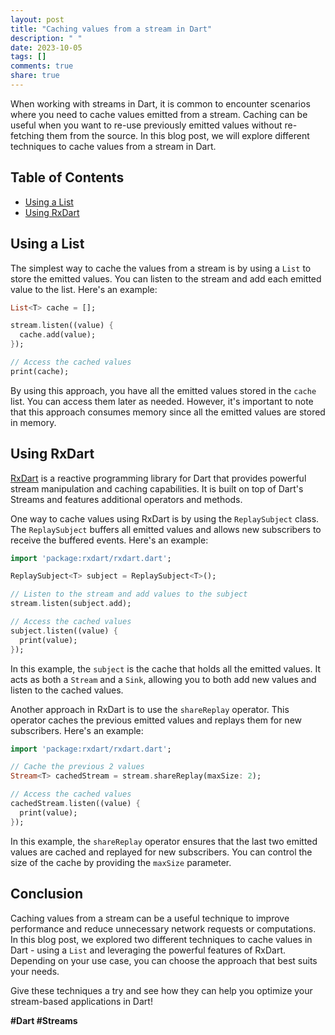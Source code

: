 ```yaml
---
layout: post
title: "Caching values from a stream in Dart"
description: " "
date: 2023-10-05
tags: []
comments: true
share: true
---
```


When working with streams in Dart, it is common to encounter scenarios where you need to cache values emitted from a stream. Caching can be useful when you want to re-use previously emitted values without re-fetching them from the source. In this blog post, we will explore different techniques to cache values from a stream in Dart.

## Table of Contents
- [Using a List](#using-a-list)
- [Using RxDart](#using-rxdart)

## Using a List

The simplest way to cache the values from a stream is by using a `List` to store the emitted values. You can listen to the stream and add each emitted value to the list. Here's an example:

```dart
List<T> cache = [];

stream.listen((value) {
  cache.add(value);
});

// Access the cached values
print(cache);
```

By using this approach, you have all the emitted values stored in the `cache` list. You can access them later as needed. However, it's important to note that this approach consumes memory since all the emitted values are stored in memory.

## Using RxDart

[RxDart](https://pub.dev/packages/rxdart) is a reactive programming library for Dart that provides powerful stream manipulation and caching capabilities. It is built on top of Dart's Streams and features additional operators and methods.

One way to cache values using RxDart is by using the `ReplaySubject` class. The `ReplaySubject` buffers all emitted values and allows new subscribers to receive the buffered events. Here's an example:

```dart
import 'package:rxdart/rxdart.dart';

ReplaySubject<T> subject = ReplaySubject<T>();

// Listen to the stream and add values to the subject
stream.listen(subject.add);

// Access the cached values
subject.listen((value) {
  print(value);
});
```

In this example, the `subject` is the cache that holds all the emitted values. It acts as both a `Stream` and a `Sink`, allowing you to both add new values and listen to the cached values.

Another approach in RxDart is to use the `shareReplay` operator. This operator caches the previous emitted values and replays them for new subscribers. Here's an example:

```dart
import 'package:rxdart/rxdart.dart';

// Cache the previous 2 values
Stream<T> cachedStream = stream.shareReplay(maxSize: 2);

// Access the cached values
cachedStream.listen((value) {
  print(value);
});
```

In this example, the `shareReplay` operator ensures that the last two emitted values are cached and replayed for new subscribers. You can control the size of the cache by providing the `maxSize` parameter.

## Conclusion

Caching values from a stream can be a useful technique to improve performance and reduce unnecessary network requests or computations. In this blog post, we explored two different techniques to cache values in Dart - using a `List` and leveraging the powerful features of RxDart. Depending on your use case, you can choose the approach that best suits your needs.

Give these techniques a try and see how they can help you optimize your stream-based applications in Dart!

**#Dart #Streams**